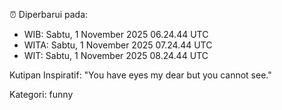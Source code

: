 ⏰ Diperbarui pada:
- WIB: Sabtu, 1 November 2025 06.24.44 UTC
- WITA: Sabtu, 1 November 2025 07.24.44 UTC
- WIT: Sabtu, 1 November 2025 08.24.44 UTC

Kutipan Inspiratif:
"You have eyes my dear but you cannot see."


Kategori: funny


